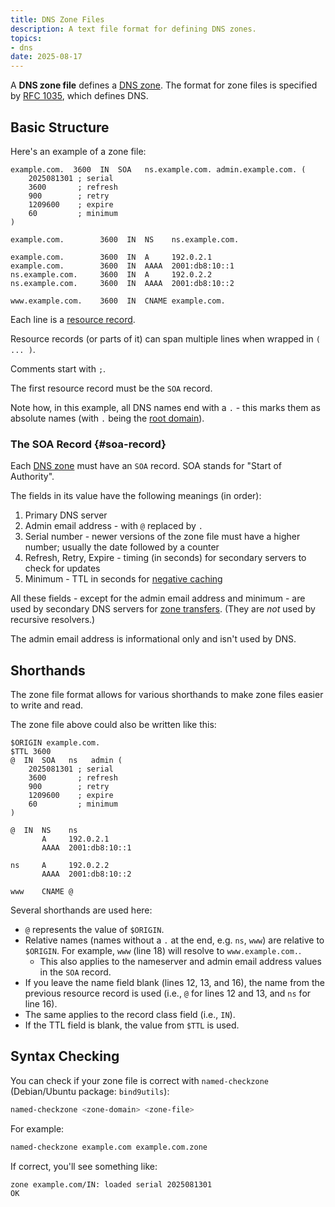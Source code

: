 ```yaml
---
title: DNS Zone Files
description: A text file format for defining DNS zones.
topics:
- dns
date: 2025-08-17
---
```


A **DNS zone file** defines a [DNS zone](overview.md#dns-zones). The format for zone files is specified by [RFC 1035](https://www.rfc-editor.org/rfc/rfc1035.html), which defines DNS.

## Basic Structure

Here's an example of a zone file:

```zone
example.com.  3600  IN  SOA   ns.example.com. admin.example.com. (
    2025081301 ; serial
    3600       ; refresh
    900        ; retry
    1209600    ; expire
    60         ; minimum
)

example.com.        3600  IN  NS    ns.example.com.

example.com.        3600  IN  A     192.0.2.1
example.com.        3600  IN  AAAA  2001:db8:10::1
ns.example.com.     3600  IN  A     192.0.2.2
ns.example.com.     3600  IN  AAAA  2001:db8:10::2

www.example.com.    3600  IN  CNAME example.com.
```

Each line is a [resource record](resource-records.md).

Resource records (or parts of it) can span multiple lines when wrapped in `( ... )`.

Comments start with `;`.

The first resource record must be the `SOA` record.

Note how, in this example, all DNS names end with a `.` - this marks them as absolute names (with `.` being the [root domain](overview.md#root-domain)).

### The SOA Record {#soa-record}

Each [DNS zone](overview.md#dns-zones) must have an `SOA` record. SOA stands for "Start of Authority".

The fields in its value have the following meanings (in order):

1. Primary DNS server
1. Admin email address - with `@` replaced by `.`
1. Serial number - newer versions of the zone file must have a higher number; usually the date followed by a counter
1. Refresh, Retry, Expire - timing (in seconds) for secondary servers to check for updates
1. Minimum - TTL in seconds for [negative caching](overview.md#negative-caching)

All these fields - except for the admin email address and minimum - are used by secondary DNS servers for [zone transfers](overview.md#zone-transfers). (They are *not* used by recursive resolvers.)

The admin email address is informational only and isn't used by DNS.

## Shorthands

The zone file format allows for various shorthands to make zone files easier to write and read.

The zone file above could also be written like this:

```zone {lineNos=true}
$ORIGIN example.com.
$TTL 3600
@  IN  SOA   ns   admin (
    2025081301 ; serial
    3600       ; refresh
    900        ; retry
    1209600    ; expire
    60         ; minimum
)

@  IN  NS    ns
       A     192.0.2.1
       AAAA  2001:db8:10::1

ns     A     192.0.2.2
       AAAA  2001:db8:10::2

www    CNAME @
```

Several shorthands are used here:

* `@` represents the value of `$ORIGIN`.
* Relative names (names without a `.` at the end, e.g. `ns`, `www`) are relative to `$ORIGIN`. For example, `www` (line 18) will resolve to `www.example.com.`.
  * This also applies to the nameserver and admin email address values in the `SOA` record.
* If you leave the name field blank (lines 12, 13, and 16), the name from the previous resource record is used (i.e., `@` for lines 12 and 13, and `ns` for line 16).
* The same applies to the record class field (i.e., `IN`).
* If the TTL field is blank, the value from `$TTL` is used.

## Syntax Checking

You can check if your zone file is correct with `named-checkzone` (Debian/Ubuntu package: `bind9utils`):

```sh
named-checkzone <zone-domain> <zone-file>
```

For example:

```sh
named-checkzone example.com example.com.zone
```

If correct, you'll see something like:

```
zone example.com/IN: loaded serial 2025081301
OK
```
